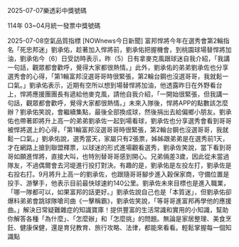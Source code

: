 
2025-07-07樂透彩中獎號碼

                                
114年 03~04月統一發票中獎號碼
                             
2025-07-08空氣品質指標
                              [NOWnews今日新聞] 富邦悍將今年在選秀會第2輪指名「死忠邦迷」劉承佑，趁著加入悍將前，劉承佑把握機會，到桃園球場替悍將加油，劉承佑今（6）日受訪時表示，昨（5）日有拿麥克風跟球迷自我介紹，「我講一句話，觀眾都會歡呼，覺得大家都很熱情。」此外，劉承佑的弟弟劉承佐也分享選秀會的心得，「第1輪富邦沒選哥哥時很緊張，第2輪台鋼也沒選哥哥，我就鬆一口氣。」劉承佑表示，近期有空所以想到場替悍將加油，他透露昨日在外野看台上，悍將應援團團長有遞給他麥克風，請他自我介紹，「一開始很緊張，但我講一句話，觀眾都會歡呼，覺得大家都很熱情。」未來入隊後，悍將APP的點數該怎麼辦？劉承佑笑說，會繼續集點，最後全部換成球，然後捐出去給偏鄉小朋友。劉承佑也帶著即將升上高一的弟弟劉承佐一起到場看球，劉承佐也分享選秀會看到哥哥被悍將選上的心得，「第1輪富邦沒選哥哥時很緊張，第2輪台鋼也沒選哥哥，我就鬆一口氣。」劉承佑說，選秀當天，家屬只有2張票，姊姊跟弟弟是在選秀前1天，才在網路上搶到聯盟釋票，以球迷的形式進場觀看選秀，劉承佐笑說，當下看到哥哥如願進悍將，直接大叫，也特別替哥哥感到開心。兄弟倆差3歲，因此從未當過隊友，不過偶爾會去河堤進行投打對決。有趣的是，劉承佑是左投左打，劉承佐是右投右打。9月將升上高一的劉承佐，也跟隨哥哥腳步進入穀保家商，守備位置是投手、游擊手，他表示目前最快球速約140公里。劉承佐未來目標也是進入職業，「哪一隊都可以，如果富邦的話更好。」劉承佐說自己也是「本質迷」，但劉承佑卻爆料弟弟會跳球隊嗆司曲《一擊稱霸》，劉承佐笑說，「等哥哥進富邦再學他的應援曲。」解決日常疑難雜症的知識寶庫！提供豐富的生活常識和實用的小知識，幫助你解答各種「為什麼」、「怎麼辦」和「怎麼挑」的問題。無論是家居整理、美食烹飪、健康保健，還是育兒教育、旅行攻略、法律，都能來看看。輕鬆掌握每一個知識點